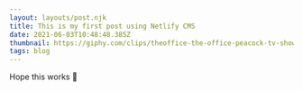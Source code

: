 ```yaml
---
layout: layouts/post.njk
title: This is my first post using Netlify CMS
date: 2021-06-03T10:48:48.385Z
thumbnail: https://giphy.com/clips/theoffice-the-office-peacock-tv-show-G96zgIcQn1L2xpmdxi
tags: blog
---
```

Hope this works 🤞